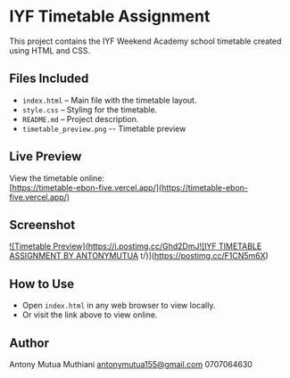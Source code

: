 # IYF Timetable Assignment

This project contains the IYF Weekend Academy school timetable created using HTML and CSS.

## Files Included
- `index.html` – Main file with the timetable layout.
- `style.css` – Styling for the timetable.
- `README.md` – Project description.
- `timetable_preview.png` -- Timetable preview

## Live Preview
View the timetable online:  
[https://timetable-ebon-five.vercel.app/](https://timetable-ebon-five.vercel.app/)

## Screenshot
[![Timetable Preview](https://i.postimg.cc/Ghd2DmJ![IYF TIMETABLE ASSIGNMENT BY ANTONYMUTUA](https://github.com/user-attachments/assets/b06da968-59d6-4587-8dd0-5c93f3836172)
t/)](https://postimg.cc/F1CN5m6X)

## How to Use
- Open `index.html` in any web browser to view locally.
- Or visit the link above to view online.

## Author
Antony Mutua Muthiani
antonymutua155@gmail.com
0707064630
